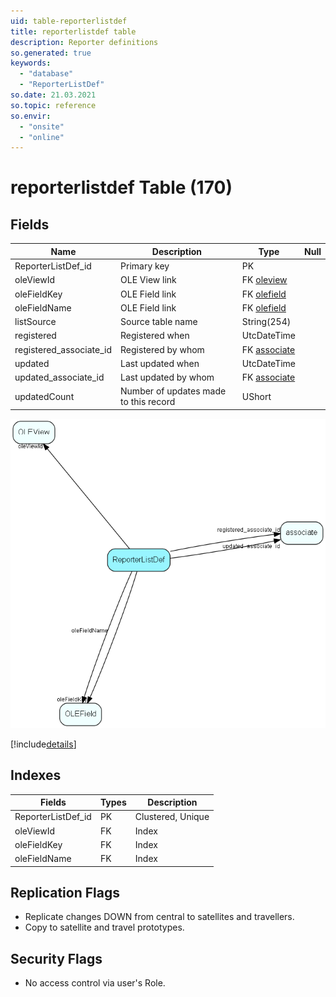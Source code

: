 ```yaml
---
uid: table-reporterlistdef
title: reporterlistdef table
description: Reporter definitions
so.generated: true
keywords:
  - "database"
  - "ReporterListDef"
so.date: 21.03.2021
so.topic: reference
so.envir:
  - "onsite"
  - "online"
---
```


# reporterlistdef Table (170)

## Fields

| Name | Description | Type | Null |
|------|-------------|------|:----:|
|ReporterListDef\_id|Primary key|PK| |
|oleViewId|OLE View link|FK [oleview](oleview.md)| |
|oleFieldKey|OLE Field link|FK [olefield](olefield.md)| |
|oleFieldName|OLE Field link|FK [olefield](olefield.md)| |
|listSource|Source table name|String(254)| |
|registered|Registered when|UtcDateTime| |
|registered\_associate\_id|Registered by whom|FK [associate](associate.md)| |
|updated|Last updated when|UtcDateTime| |
|updated\_associate\_id|Last updated by whom|FK [associate](associate.md)| |
|updatedCount|Number of updates made to this record|UShort| |


![ReporterListDef table relationship diagram](./media/ReporterListDef.png)

[!include[details](./includes/ReporterListDef.md)]

## Indexes

| Fields | Types | Description |
|--------|-------|-------------|
|ReporterListDef\_id |PK |Clustered, Unique |
|oleViewId |FK |Index |
|oleFieldKey |FK |Index |
|oleFieldName |FK |Index |

## Replication Flags

* Replicate changes DOWN from central to satellites and travellers.
* Copy to satellite and travel prototypes.

## Security Flags

* No access control via user's Role.

